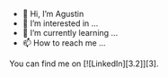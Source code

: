 - 👋 Hi, I’m Agustin
- 👀 I’m interested in ...
- 🌱 I’m currently learning ...
- 📫 How to reach me ...

You can find me on [![LinkedIn][3.2]][3].
<!---
ameg47/ameg47 is a ✨ special ✨ repository because its `README.md` (this file) appears on your GitHub profile.
You can click the Preview link to take a look at your changes.
--->
